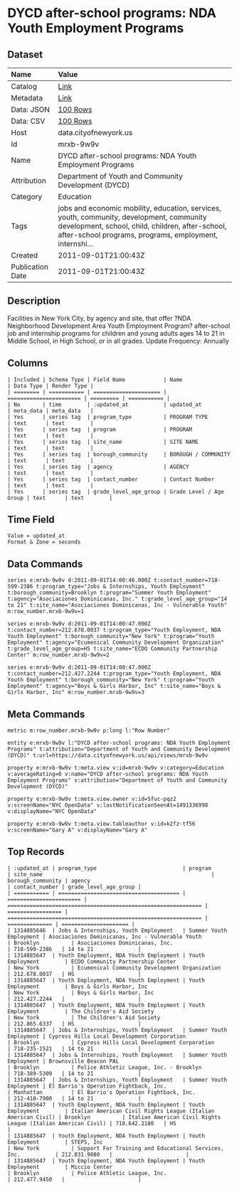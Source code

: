# DYCD after-school programs: NDA Youth Employment Programs

## Dataset

| Name | Value |
| :--- | :---- |
| Catalog | [Link](https://catalog.data.gov/dataset/dycd-after-school-programs-nda-youth-employment-programs-791a7) |
| Metadata | [Link](https://data.cityofnewyork.us/api/views/mrxb-9w9v) |
| Data: JSON | [100 Rows](https://data.cityofnewyork.us/api/views/mrxb-9w9v/rows.json?max_rows=100) |
| Data: CSV | [100 Rows](https://data.cityofnewyork.us/api/views/mrxb-9w9v/rows.csv?max_rows=100) |
| Host | data.cityofnewyork.us |
| Id | mrxb-9w9v |
| Name | DYCD after-school programs: NDA Youth Employment Programs |
| Attribution | Department of Youth and Community Development (DYCD) |
| Category | Education |
| Tags | jobs and economic mobility, education, services, youth, community, development, community development, school, child, children, after-school, after-school programs, programs, employment, internshi... |
| Created | 2011-09-01T21:00:43Z |
| Publication Date | 2011-09-01T21:00:43Z |

## Description

Facilities in New York City, by agency and site, that offer ?NDA Neighborhood Development Area Youth Employment  Program? after-school  job and internship programs for children and young adults ages 14 to 21 in Middle School, in High School, or in all grades.
Update Frequency: Annually

## Columns

```ls
| Included | Schema Type | Field Name            | Name                    | Data Type | Render Type |
| ======== | =========== | ===================== | ======================= | ========= | =========== |
| No       | time        | :updated_at           | updated_at              | meta_data | meta_data   |
| Yes      | series tag  | program_type          | PROGRAM TYPE            | text      | text        |
| Yes      | series tag  | program               | PROGRAM                 | text      | text        |
| Yes      | series tag  | site_name             | SITE NAME               | text      | text        |
| Yes      | series tag  | borough_community     | BOROUGH / COMMUNITY     | text      | text        |
| Yes      | series tag  | agency                | AGENCY                  | text      | text        |
| Yes      | series tag  | contact_number        | Contact Number          | text      | text        |
| Yes      | series tag  | grade_level_age_group | Grade Level / Age Group | text      | text        |
```

## Time Field

```ls
Value = updated_at
Format & Zone = seconds
```

## Data Commands

```ls
series e:mrxb-9w9v d:2011-09-01T14:00:46.000Z t:contact_number=718-599-2386 t:program_type="Jobs & Internships, Youth Employment" t:borough_community=Brooklyn t:program="Summer Youth Employment" t:agency="Asociaciones Dominicanas, Inc." t:grade_level_age_group="14 to 21" t:site_name="Asociaciones Dominicanas, Inc - Vulnerable Youth" m:row_number.mrxb-9w9v=1

series e:mrxb-9w9v d:2011-09-01T14:00:47.000Z t:contact_number=212.678.0037 t:program_type="Youth Employment, NDA Youth Employment" t:borough_community="New York" t:program="Youth Employment" t:agency="Ecumenical Community Development Organization" t:grade_level_age_group=HS t:site_name="ECDO Community Partnership Center" m:row_number.mrxb-9w9v=2

series e:mrxb-9w9v d:2011-09-01T14:00:47.000Z t:contact_number=212.427.2244 t:program_type="Youth Employment, NDA Youth Employment" t:borough_community="New York" t:program="Youth Employment" t:agency="Boys & Girls Harbor, Inc" t:site_name="Boys & Girls Harbor, Inc" m:row_number.mrxb-9w9v=3
```

## Meta Commands

```ls
metric m:row_number.mrxb-9w9v p:long l:"Row Number"

entity e:mrxb-9w9v l:"DYCD after-school programs: NDA Youth Employment Programs" t:attribution="Department of Youth and Community Development (DYCD)" t:url=https://data.cityofnewyork.us/api/views/mrxb-9w9v

property e:mrxb-9w9v t:meta.view v:id=mrxb-9w9v v:category=Education v:averageRating=0 v:name="DYCD after-school programs: NDA Youth Employment Programs" v:attribution="Department of Youth and Community Development (DYCD)"

property e:mrxb-9w9v t:meta.view.owner v:id=5fuc-pqz2 v:screenName="NYC OpenData" v:lastNotificationSeenAt=1491336998 v:displayName="NYC OpenData"

property e:mrxb-9w9v t:meta.view.tableauthor v:id=k2fz-tf56 v:screenName="Gary A" v:displayName="Gary A"
```

## Top Records

```ls
| :updated_at | program_type                           | program                 | site_name                                                     | borough_community | agency                                                        | contact_number | grade_level_age_group | 
| =========== | ====================================== | ======================= | ============================================================= | ================= | ============================================================= | ============== | ===================== | 
| 1314885646  | Jobs & Internships, Youth Employment   | Summer Youth Employment | Asociaciones Dominicanas, Inc - Vulnerable Youth              | Brooklyn          | Asociaciones Dominicanas, Inc.                                | 718-599-2386   | 14 to 21              | 
| 1314885647  | Youth Employment, NDA Youth Employment | Youth Employment        | ECDO Community Partnership Center                             | New York          | Ecumenical Community Development Organization                 | 212.678.0037   | HS                    | 
| 1314885647  | Youth Employment, NDA Youth Employment | Youth Employment        | Boys & Girls Harbor, Inc                                      | New York          | Boys & Girls Harbor, Inc                                      | 212.427.2244   |                       | 
| 1314885647  | Youth Employment, NDA Youth Employment | Youth Employment        | The Children's Aid Society                                    | New York          | The Children's Aid Society                                    | 212.865.6337   | HS                    | 
| 1314885647  | Jobs & Internships, Youth Employment   | Summer Youth Employment | Cypress Hills Local Development Corporation                   | Brooklyn          | Cypress Hills Local Development Corporation                   | 718-235-1521   | 14 to 21              | 
| 1314885647  | Jobs & Internships, Youth Employment   | Summer Youth Employment | Brownsville Beacon PAL                                        | Brooklyn          | Police Athletic League, Inc. - Brooklyn                       | 718-389-5309   | 14 to 21              | 
| 1314885647  | Jobs & Internships, Youth Employment   | Summer Youth Employment | El Barrio's Operation Fightback, Inc.                         | Manhattan         | El Barrio's Operation Fightback, Inc.                         | 212-410-7900   | 14 to 21              | 
| 1314885647  | Youth Employment, NDA Youth Employment | Youth Employment        | Italian American Civil Rights League (Italian American Civil) | Brooklyn          | Italian American Civil Rights League (Italian American Civil) | 718.642.2180   | HS                    | 
| 1314885647  | Youth Employment, NDA Youth Employment | Youth Employment        | STEPS, Inc                                                    | New York          | Support For Training and Educational Services, Inc.           | 212.831.9080   |                       | 
| 1314885647  | Youth Employment, NDA Youth Employment | Youth Employment        | Miccio Center                                                 | Brooklyn          | Police Athletic League, Inc.                                  | 212.477.9450   |                       | 
```